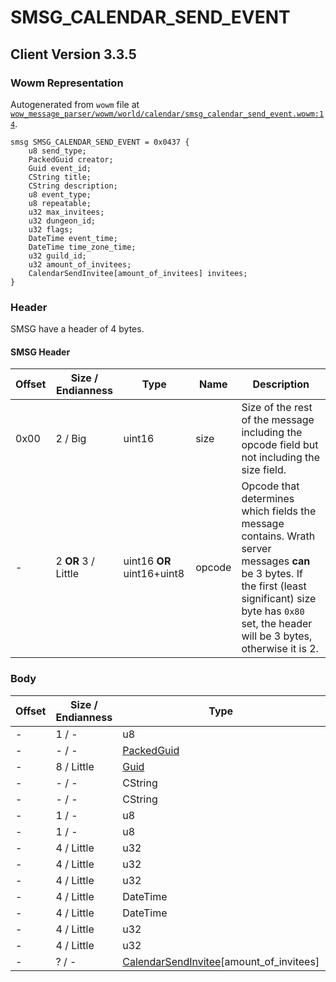# SMSG_CALENDAR_SEND_EVENT

## Client Version 3.3.5

### Wowm Representation

Autogenerated from `wowm` file at [`wow_message_parser/wowm/world/calendar/smsg_calendar_send_event.wowm:14`](https://github.com/gtker/wow_messages/tree/main/wow_message_parser/wowm/world/calendar/smsg_calendar_send_event.wowm#L14).
```rust,ignore
smsg SMSG_CALENDAR_SEND_EVENT = 0x0437 {
    u8 send_type;
    PackedGuid creator;
    Guid event_id;
    CString title;
    CString description;
    u8 event_type;
    u8 repeatable;
    u32 max_invitees;
    u32 dungeon_id;
    u32 flags;
    DateTime event_time;
    DateTime time_zone_time;
    u32 guild_id;
    u32 amount_of_invitees;
    CalendarSendInvitee[amount_of_invitees] invitees;
}
```
### Header

SMSG have a header of 4 bytes.

#### SMSG Header

| Offset | Size / Endianness | Type   | Name   | Description |
| ------ | ----------------- | ------ | ------ | ----------- |
| 0x00   | 2 / Big           | uint16 | size   | Size of the rest of the message including the opcode field but not including the size field.|
| -      | 2 **OR** 3 / Little| uint16 **OR** uint16+uint8 | opcode | Opcode that determines which fields the message contains. Wrath server messages **can** be 3 bytes. If the first (least significant) size byte has `0x80` set, the header will be 3 bytes, otherwise it is 2. |

### Body

| Offset | Size / Endianness | Type | Name | Description | Comment |
| ------ | ----------------- | ---- | ---- | ----------- | ------- |
| - | 1 / - | u8 | send_type |  |  |
| - | - / - | [PackedGuid](../spec/packed-guid.md) | creator |  |  |
| - | 8 / Little | [Guid](../spec/packed-guid.md) | event_id |  |  |
| - | - / - | CString | title |  |  |
| - | - / - | CString | description |  |  |
| - | 1 / - | u8 | event_type |  |  |
| - | 1 / - | u8 | repeatable |  |  |
| - | 4 / Little | u32 | max_invitees |  |  |
| - | 4 / Little | u32 | dungeon_id |  |  |
| - | 4 / Little | u32 | flags |  |  |
| - | 4 / Little | DateTime | event_time |  |  |
| - | 4 / Little | DateTime | time_zone_time |  |  |
| - | 4 / Little | u32 | guild_id |  |  |
| - | 4 / Little | u32 | amount_of_invitees |  |  |
| - | ? / - | [CalendarSendInvitee](calendarsendinvitee.md)[amount_of_invitees] | invitees |  |  |


